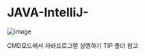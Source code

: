 # JAVA-IntelliJ-

![image](https://github.com/Meegu80/JAVA-IntelliJ-/assets/79518297/06f49a37-ce11-4d20-804f-751b00af1dd5)

CMD모드에서 자바프로그램 실행하기
TIP 폴더 참고
